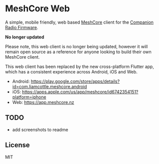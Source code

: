 # MeshCore Web

A simple, mobile friendly, web based [MeshCore](https://github.com/ripplebiz/MeshCore) client for the [Companion Radio Firmware](https://github.com/ripplebiz/MeshCore/blob/main/examples/companion_radio/main.cpp).

**No longer updated**

Please note, this web client is no longer being updated, however it will remain open source as a reference for anyone looking to build their own MeshCore client.

This web client has been replaced by the new cross-platform Flutter app, which has a consistent experience across Android, iOS and Web.

- Android: https://play.google.com/store/apps/details?id=com.liamcottle.meshcore.android
- iOS: https://apps.apple.com/us/app/meshcore/id6742354151?platform=iphone
- Web: https://app.meshcore.nz

## TODO

- add screenshots to readme

## License

MIT
